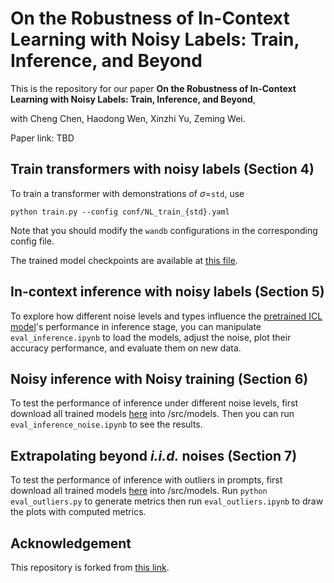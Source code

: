 # On the Robustness of In-Context Learning with Noisy Labels: Train, Inference, and Beyond

This is the repository for our paper **On the Robustness of In-Context Learning with Noisy Labels: Train, Inference, and Beyond**, 

with Cheng Chen, Haodong Wen, Xinzhi Yu, Zeming Wei.

Paper link: TBD

## Train transformers with noisy labels (Section 4)
To train a transformer with demonstrations of $\sigma$=``std``, use
```
python train.py --config conf/NL_train_{std}.yaml
```
Note that you should modify the ``wandb`` configurations in the corresponding config file.

The trained model checkpoints are available at [this file](https://drive.google.com/drive/folders/1-Z2-lJMQ8QjQIVaV0eJdDPlQtBxUpRec?usp=drive_link).

## In-context inference with noisy labels (Section 5)

To explore how different noise levels and types influence the [pretrained ICL model](https://github.com/dtsip/in-context-learning/releases/download/initial/models.zip)'s performance in inference stage, you can manipulate `eval_inference.ipynb` to load the models, adjust the noise, plot their accuracy performance, and evaluate them on new data.


## Noisy inference with Noisy training (Section 6)
To test the performance of inference under different noise levels, first download all trained models [here](https://drive.google.com/drive/folders/1-Z2-lJMQ8QjQIVaV0eJdDPlQtBxUpRec?usp=drive_link) into /src/models.
Then you can run `eval_inference_noise.ipynb` to see the results.

## Extrapolating beyond *i.i.d.* noises (Section 7)
To test the performance of inference with outliers in prompts, first download all trained models [here](https://drive.google.com/drive/folders/1-Z2-lJMQ8QjQIVaV0eJdDPlQtBxUpRec?usp=drive_link) into /src/models. Run ``python eval_outliers.py`` to generate metrics then run `eval_outliers.ipynb` to draw the plots with computed metrics.

## Acknowledgement

This repository is forked from [this link](https://github.com/dtsip/in-context-learning).
